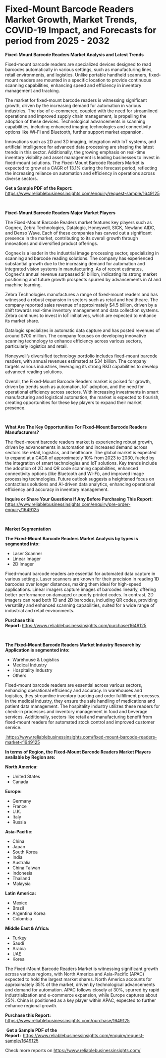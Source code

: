 <p><h1>Fixed-Mount Barcode Readers Market Growth, Market Trends, COVID-19 Impact, and Forecasts for period from 2025 - 2032</h1></p><p><strong>Fixed-Mount Barcode Readers Market Analysis and Latest Trends</strong></p>
<p><p>Fixed-mount barcode readers are specialized devices designed to read barcodes automatically in various settings, such as manufacturing lines, retail environments, and logistics. Unlike portable handheld scanners, fixed-mount readers are mounted in a specific location to provide continuous scanning capabilities, enhancing speed and efficiency in inventory management and tracking.</p><p>The market for fixed-mount barcode readers is witnessing significant growth, driven by the increasing demand for automation in various industries. The rise of e-commerce, coupled with the need for streamlined operations and improved supply chain management, is propelling the adoption of these devices. Technological advancements in scanning capabilities, including enhanced imaging technologies and connectivity options like Wi-Fi and Bluetooth, further support market expansion.</p><p>Innovations such as 2D and 3D imaging, integration with IoT systems, and artificial intelligence for advanced data processing are shaping the latest trends in this sector. Additionally, the growing emphasis on real-time inventory visibility and asset management is leading businesses to invest in fixed-mount solutions. The Fixed-Mount Barcode Readers Market is expected to grow at a CAGR of 13.1% during the forecast period, reflecting the increasing reliance on automation and efficiency in operations across diverse sectors.</p></p>
<p><strong>Get a Sample PDF of the Report:&nbsp;</strong> <a href="https://www.reliablebusinessinsights.com/enquiry/request-sample/1649125?utm_campaign=3106&utm_medium=2&utm_source=Github&utm_content=ia&utm_term=26032025&utm_id=fixed-mount-barcode-readers">https://www.reliablebusinessinsights.com/enquiry/request-sample/1649125</a></p>
<p>&nbsp;</p>
<p><strong>Fixed-Mount Barcode Readers Major Market Players</strong></p>
<p><p>The Fixed-Mount Barcode Readers market features key players such as Cognex, Zebra Technologies, Datalogic, Honeywell, SICK, Newland AIDC, and Denso Wave. Each of these companies has carved out a significant presence in the market, contributing to its overall growth through innovations and diversified product offerings.</p><p>Cognex is a leader in the industrial image processing sector, specializing in scanning and barcode reading solutions. The company has experienced substantial growth due to the increasing demand for automation and integrated vision systems in manufacturing. As of recent estimates, Cognex's annual revenue surpassed $1 billion, indicating its strong market positioning and future growth prospects spurred by advancements in AI and machine learning.</p><p>Zebra Technologies manufactures a range of fixed-mount readers and has witnessed a robust expansion in sectors such as retail and healthcare. The company reported sales revenue of approximately $4.5 billion, driven by a shift towards real-time inventory management and data collection systems. Zebra continues to invest in IoT initiatives, which are expected to enhance its market share.</p><p>Datalogic specializes in automatic data capture and has posted revenues of around $700 million. The company focuses on developing innovative scanning technology to enhance efficiency across various sectors, particularly logistics and retail.</p><p>Honeywell’s diversified technology portfolio includes fixed-mount barcode readers, with annual revenues estimated at $34 billion. The company targets various industries, leveraging its strong R&D capabilities to develop advanced reading solutions.</p><p>Overall, the Fixed-Mount Barcode Readers market is poised for growth, driven by trends such as automation, IoT adoption, and the need for operational efficiency across sectors. With increasing investments in smart manufacturing and logistical automation, the market is expected to flourish, creating opportunities for these key players to expand their market presence.</p></p>
<p>&nbsp;</p>
<p><strong>What Are The Key Opportunities For Fixed-Mount Barcode Readers Manufacturers?</strong></p>
<p><p>The fixed-mount barcode readers market is experiencing robust growth, driven by advancements in automation and increased demand across sectors like retail, logistics, and healthcare. The global market is expected to expand at a CAGR of approximately 10% from 2023 to 2030, fueled by the integration of smart technologies and IoT solutions. Key trends include the adoption of 2D and QR code scanning capabilities, enhanced connectivity options (like Bluetooth and Wi-Fi), and improved image processing technologies. Future outlook suggests a heightened focus on contactless solutions and AI-driven data analytics, enhancing operational efficiency and accuracy in inventory management.</p></p>
<p><strong>Inquire or Share Your Questions If Any Before Purchasing This Report:</strong> <a href="https://www.reliablebusinessinsights.com/enquiry/pre-order-enquiry/1649125?utm_campaign=3106&utm_medium=2&utm_source=Github&utm_content=ia&utm_term=26032025&utm_id=fixed-mount-barcode-readers">https://www.reliablebusinessinsights.com/enquiry/pre-order-enquiry/1649125</a></p>
<p>&nbsp;</p>
<p><strong>Market Segmentation</strong></p>
<p><strong>The Fixed-Mount Barcode Readers Market Analysis by types is segmented into:</strong></p>
<p><ul><li>Laser Scanner</li><li>Linear Imager</li><li>2D Imager</li></ul></p>
<p><p>Fixed-mount barcode readers are essential for automated data capture in various settings. Laser scanners are known for their precision in reading 1D barcodes over longer distances, making them ideal for high-speed applications. Linear imagers capture images of barcodes linearly, offering better performance on damaged or poorly printed codes. In contrast, 2D imagers can read both 1D and 2D barcodes, including QR codes, providing versatility and enhanced scanning capabilities, suited for a wide range of industrial and retail environments.</p></p>
<p><strong>Purchase this Report:&nbsp;</strong><a href="https://www.reliablebusinessinsights.com/purchase/1649125?utm_campaign=3106&utm_medium=2&utm_source=Github&utm_content=ia&utm_term=26032025&utm_id=fixed-mount-barcode-readers">https://www.reliablebusinessinsights.com/purchase/1649125</a></p>
<p>&nbsp;</p>
<p><strong>The Fixed-Mount Barcode Readers Market Industry Research by Application is segmented into:</strong></p>
<p><ul><li>Warehouse & Logistics</li><li>Medical Industry</li><li>Hospitality Industry</li><li>Others</li></ul></p>
<p><p>Fixed-mount barcode readers are essential across various sectors, enhancing operational efficiency and accuracy. In warehouses and logistics, they streamline inventory tracking and order fulfillment processes. In the medical industry, they ensure the safe handling of medications and patient data management. The hospitality industry utilizes these readers for check-in processes and inventory management in food and beverage services. Additionally, sectors like retail and manufacturing benefit from fixed-mount readers for automated stock control and improved customer service.</p></p>
<p><a href="https://www.reliablebusinessinsights.com/fixed-mount-barcode-readers-market-r1649125?utm_campaign=3106&utm_medium=2&utm_source=Github&utm_content=ia&utm_term=26032025&utm_id=fixed-mount-barcode-readers">&nbsp;https://www.reliablebusinessinsights.com/fixed-mount-barcode-readers-market-r1649125</a></p>
<p><strong>In terms of Region, the Fixed-Mount Barcode Readers Market Players available by Region are:</strong></p>
<p>
    <p> <strong> North America: </strong>
        <ul>
            <li>United States</li>
            <li>Canada</li>
        </ul>
        </p> 
    <p> <strong> Europe: </strong>
        <ul>
            <li>Germany</li>
            <li>France</li>
            <li>U.K.</li>
            <li>Italy</li>
            <li>Russia</li>
        </ul>
        </p> 
    <p> <strong> Asia-Pacific: </strong>
        <ul>
            <li>China</li>
            <li>Japan</li>
            <li>South Korea</li>
            <li>India</li>
            <li>Australia</li>
            <li>China Taiwan</li>
            <li>Indonesia</li>
            <li>Thailand</li>
            <li>Malaysia</li>
        </ul>
        </p> 
    <p> <strong> Latin America: </strong>
        <ul>
            <li>Mexico</li>
            <li>Brazil</li>
            <li>Argentina Korea</li>
            <li>Colombia</li>
        </ul>
        </p> 
    <p> <strong> Middle East & Africa: </strong>
        <ul>
            <li>Turkey</li>
            <li>Saudi</li>
            <li>Arabia</li>
            <li>UAE</li>
            <li>Korea</li>
        </ul>
    </p>
    </p>
<p><p>The Fixed-Mount Barcode Readers Market is witnessing significant growth across various regions, with North America and Asia-Pacific (APAC) expected to hold the largest market shares. North America accounts for approximately 35% of the market, driven by technological advancements and demand for automation. APAC follows closely at 30%, spurred by rapid industrialization and e-commerce expansion, while Europe captures about 25%. China is positioned as a key player within APAC, expected to further enhance regional growth.</p></p>
<p><strong>Purchase this Report: </strong><a href="https://www.reliablebusinessinsights.com/purchase/1649125?utm_campaign=3106&utm_medium=2&utm_source=Github&utm_content=ia&utm_term=26032025&utm_id=fixed-mount-barcode-readers">https://www.reliablebusinessinsights.com/purchase/1649125</a></p>
<p>&nbsp;<strong>Get a Sample PDF of the Report:&nbsp;&nbsp;</strong><a href="https://www.reliablebusinessinsights.com/enquiry/request-sample/1649125?utm_campaign=3106&utm_medium=2&utm_source=Github&utm_content=ia&utm_term=26032025&utm_id=fixed-mount-barcode-readers">https://www.reliablebusinessinsights.com/enquiry/request-sample/1649125</a></p>
<p><strong></strong></p>
<p>Check more reports on <a href="https://www.reliablebusinessinsights.com/?utm_campaign=3106&utm_medium=2&utm_source=Github&utm_content=ia&utm_term=26032025&utm_id=fixed-mount-barcode-readers">https://www.reliablebusinessinsights.com/</a></p>
